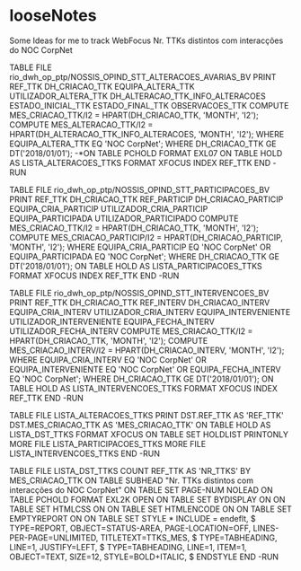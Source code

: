 # looseNotes
Some Ideas for me to track
WebFocus
Nr. TTKs distintos com interacções do NOC CorpNet

TABLE FILE rio_dwh_op_ptp/NOSSIS_OPIND_STT_ALTERACOES_AVARIAS_BV
PRINT
REF_TTK DH_CRIACAO_TTK EQUIPA_ALTERA_TTK UTILIZADOR_ALTERA_TTK DH_ALTERACAO_TTK_INFO_ALTERACOES
ESTADO_INICIAL_TTK ESTADO_FINAL_TTK OBSERVACOES_TTK
COMPUTE MES_CRIACAO_TTK/I2 = HPART(DH_CRIACAO_TTK, 'MONTH', 'I2');
COMPUTE MES_ALTERACAO_TTK/I2 = HPART(DH_ALTERACAO_TTK_INFO_ALTERACOES, 'MONTH', 'I2');
WHERE EQUIPA_ALTERA_TTK EQ 'NOC CorpNet';
WHERE DH_CRIACAO_TTK GE DT('2018/01/01');
-*ON TABLE PCHOLD FORMAT EXL07
ON TABLE HOLD AS LISTA_ALTERACOES_TTKS FORMAT XFOCUS INDEX REF_TTK
END
-RUN


TABLE FILE rio_dwh_op_ptp/NOSSIS_OPIND_STT_PARTICIPACOES_BV
PRINT
REF_TTK DH_CRIACAO_TTK REF_PARTICIP DH_CRIACAO_PARTICIP EQUIPA_CRIA_PARTICIP UTILIZADOR_CRIA_PARTICIP
EQUIPA_PARTICIPADA UTILIZADOR_PARTICIPADO 
COMPUTE MES_CRIACAO_TTK/I2 = HPART(DH_CRIACAO_TTK, 'MONTH', 'I2');
COMPUTE MES_CRIACAO_PARTICIP/I2 = HPART(DH_CRIACAO_PARTICIP, 'MONTH', 'I2');
WHERE EQUIPA_CRIA_PARTICIP EQ 'NOC CorpNet' OR EQUIPA_PARTICIPADA EQ 'NOC CorpNet';
WHERE DH_CRIACAO_TTK GE DT('2018/01/01');
ON TABLE HOLD AS LISTA_PARTICIPACOES_TTKS FORMAT XFOCUS INDEX REF_TTK
END
-RUN


TABLE FILE rio_dwh_op_ptp/NOSSIS_OPIND_STT_INTERVENCOES_BV
PRINT
REF_TTK DH_CRIACAO_TTK REF_INTERV DH_CRIACAO_INTERV EQUIPA_CRIA_INTERV UTILIZADOR_CRIA_INTERV
EQUIPA_INTERVENIENTE UTILIZADOR_INTERVENIENTE EQUIPA_FECHA_INTERV UTILIZADOR_FECHA_INTERV
COMPUTE MES_CRIACAO_TTK/I2 = HPART(DH_CRIACAO_TTK, 'MONTH', 'I2');
COMPUTE MES_CRIACAO_INTERV/I2 = HPART(DH_CRIACAO_INTERV, 'MONTH', 'I2');
WHERE EQUIPA_CRIA_INTERV EQ 'NOC CorpNet' OR EQUIPA_INTERVENIENTE EQ 'NOC CorpNet' OR EQUIPA_FECHA_INTERV EQ 'NOC CorpNet';
WHERE DH_CRIACAO_TTK GE DT('2018/01/01');
ON TABLE HOLD AS LISTA_INTERVENCOES_TTKS FORMAT XFOCUS INDEX REF_TTK
END
-RUN


TABLE FILE LISTA_ALTERACOES_TTKS
PRINT
DST.REF_TTK AS 'REF_TTK'
DST.MES_CRIACAO_TTK AS 'MES_CRIACAO_TTK'
ON TABLE HOLD AS LISTA_DST_TTKS FORMAT XFOCUS
ON TABLE SET HOLDLIST PRINTONLY
MORE
FILE LISTA_PARTICIPACOES_TTKS
MORE
FILE LISTA_INTERVENCOES_TTKS
END
-RUN


TABLE FILE LISTA_DST_TTKS
COUNT
REF_TTK AS 'NR_TTKS'
BY MES_CRIACAO_TTK 
ON TABLE SUBHEAD
"Nr. TTKs distintos com interacções do NOC CorpNet"
ON TABLE SET PAGE-NUM NOLEAD
ON TABLE PCHOLD FORMAT EXL2K OPEN
ON TABLE SET BYDISPLAY ON
ON TABLE SET HTMLCSS ON
ON TABLE SET HTMLENCODE ON
ON TABLE SET EMPTYREPORT ON
ON TABLE SET STYLE *
INCLUDE = endeflt, $
TYPE=REPORT, OBJECT=STATUS-AREA, PAGE-LOCATION=OFF, LINES-PER-PAGE=UNLIMITED, TITLETEXT=TTKS_MES, $
TYPE=TABHEADING, LINE=1, JUSTIFY=LEFT, $
TYPE=TABHEADING, LINE=1, ITEM=1, OBJECT=TEXT, SIZE=12, STYLE=BOLD+ITALIC, $
ENDSTYLE
END
-RUN
